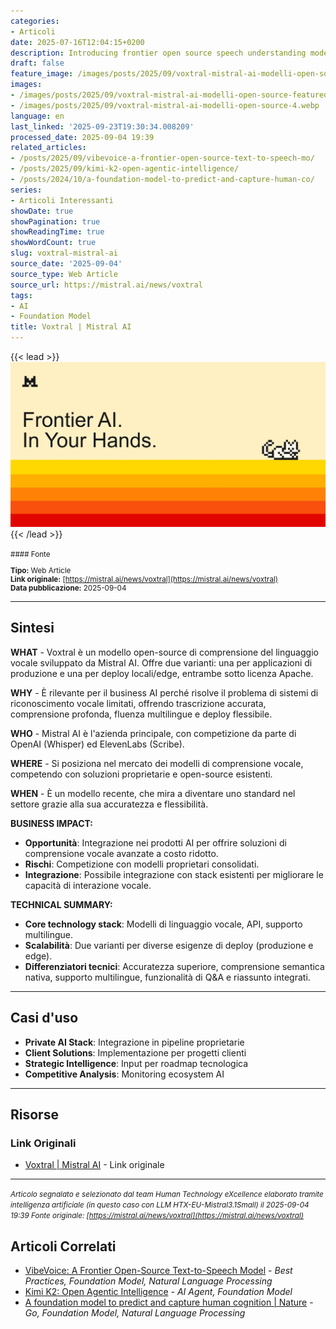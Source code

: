 ```yaml
---
categories:
- Articoli
date: 2025-07-16T12:04:15+0200
description: Introducing frontier open source speech understanding models.
draft: false
feature_image: /images/posts/2025/09/voxtral-mistral-ai-modelli-open-source-featured.webp
images:
- /images/posts/2025/09/voxtral-mistral-ai-modelli-open-source-featured.webp
- /images/posts/2025/09/voxtral-mistral-ai-modelli-open-source-4.webp
language: en
last_linked: '2025-09-23T19:30:34.008209'
processed_date: 2025-09-04 19:39
related_articles:
- /posts/2025/09/vibevoice-a-frontier-open-source-text-to-speech-mo/
- /posts/2025/09/kimi-k2-open-agentic-intelligence/
- /posts/2024/10/a-foundation-model-to-predict-and-capture-human-co/
series:
- Articoli Interessanti
showDate: true
showPagination: true
showReadingTime: true
showWordCount: true
slug: voxtral-mistral-ai
source_date: '2025-09-04'
source_type: Web Article
source_url: https://mistral.ai/news/voxtral
tags:
- AI
- Foundation Model
title: Voxtral | Mistral AI
---
```


{{< lead >}}
![Featured image](/images/posts/2025/09/voxtral-mistral-ai-modelli-open-source-featured.webp)
{{< /lead >}}

<small>
#### Fonte

**Tipo:** Web Article  
**Link originale:** [https://mistral.ai/news/voxtral](https://mistral.ai/news/voxtral)  
**Data pubblicazione:** 2025-09-04

</small>

---

## Sintesi

**WHAT** - Voxtral è un modello open-source di comprensione del linguaggio vocale sviluppato da Mistral AI. Offre due varianti: una per applicazioni di produzione e una per deploy locali/edge, entrambe sotto licenza Apache.

**WHY** - È rilevante per il business AI perché risolve il problema di sistemi di riconoscimento vocale limitati, offrendo trascrizione accurata, comprensione profonda, fluenza multilingue e deploy flessibile.

**WHO** - Mistral AI è l'azienda principale, con competizione da parte di OpenAI (Whisper) ed ElevenLabs (Scribe).

**WHERE** - Si posiziona nel mercato dei modelli di comprensione vocale, competendo con soluzioni proprietarie e open-source esistenti.

**WHEN** - È un modello recente, che mira a diventare uno standard nel settore grazie alla sua accuratezza e flessibilità.

**BUSINESS IMPACT:**
- **Opportunità**: Integrazione nei prodotti AI per offrire soluzioni di comprensione vocale avanzate a costo ridotto.
- **Rischi**: Competizione con modelli proprietari consolidati.
- **Integrazione**: Possibile integrazione con stack esistenti per migliorare le capacità di interazione vocale.

**TECHNICAL SUMMARY:**
- **Core technology stack**: Modelli di linguaggio vocale, API, supporto multilingue.
- **Scalabilità**: Due varianti per diverse esigenze di deploy (produzione e edge).
- **Differenziatori tecnici**: Accuratezza superiore, comprensione semantica nativa, supporto multilingue, funzionalità di Q&A e riassunto integrati.

---

## Casi d'uso

- **Private AI Stack**: Integrazione in pipeline proprietarie
- **Client Solutions**: Implementazione per progetti clienti
- **Strategic Intelligence**: Input per roadmap tecnologica
- **Competitive Analysis**: Monitoring ecosystem AI

---



## Risorse

### Link Originali
- [Voxtral | Mistral AI](https://mistral.ai/news/voxtral) - Link originale


---

*<small>Articolo segnalato e selezionato dal team Human Technology eXcellence elaborato tramite intelligenza artificiale (in questo caso con LLM HTX-EU-Mistral3.1Small) il 2025-09-04 19:39
Fonte originale: [https://mistral.ai/news/voxtral](https://mistral.ai/news/voxtral)</small>*

## Articoli Correlati

- [VibeVoice: A Frontier Open-Source Text-to-Speech Model](/posts/2025/09/vibevoice-a-frontier-open-source-text-to-speech-mo/) - *Best Practices, Foundation Model, Natural Language Processing*
- [Kimi K2: Open Agentic Intelligence](/posts/2025/09/kimi-k2-open-agentic-intelligence/) - *AI Agent, Foundation Model*
- [A foundation model to predict and capture human cognition | Nature](/posts/2024/10/a-foundation-model-to-predict-and-capture-human-co/) - *Go, Foundation Model, Natural Language Processing*